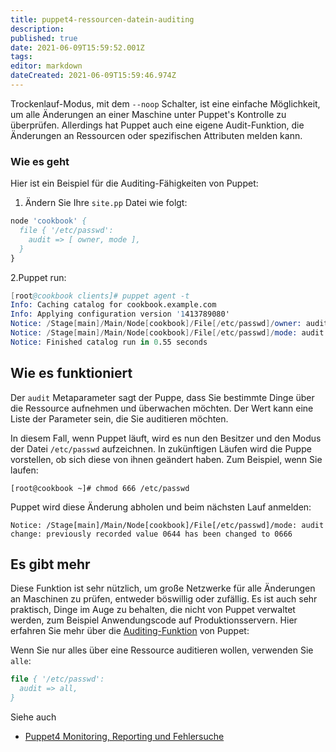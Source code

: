 ```yaml
---
title: puppet4-ressourcen-datein-auditing
description: 
published: true
date: 2021-06-09T15:59:52.001Z
tags: 
editor: markdown
dateCreated: 2021-06-09T15:59:46.974Z
---
```


Trockenlauf-Modus, mit dem `--noop` Schalter, ist eine einfache Möglichkeit, um alle Änderungen an einer Maschine unter Puppet's Kontrolle zu überprüfen. Allerdings hat Puppet auch eine eigene Audit-Funktion, die Änderungen an Ressourcen oder spezifischen Attributen melden kann.

### Wie es geht

Hier ist ein Beispiel für die Auditing-Fähigkeiten von Puppet:

1. Ändern Sie Ihre `site.pp` Datei wie folgt:

```pp
node 'cookbook' {
  file { '/etc/passwd':
    audit => [ owner, mode ],
  }
}
```

2.Puppet run:

```s
[root@cookbook clients]# puppet agent -t
Info: Caching catalog for cookbook.example.com
Info: Applying configuration version '1413789080'
Notice: /Stage[main]/Main/Node[cookbook]/File[/etc/passwd]/owner: audit change: newly-recorded value 0
Notice: /Stage[main]/Main/Node[cookbook]/File[/etc/passwd]/mode: audit change: newly-recorded value 644
Notice: Finished catalog run in 0.55 seconds
```

## Wie es funktioniert

Der `audit` Metaparameter sagt der Puppe, dass Sie bestimmte Dinge über die Ressource aufnehmen und überwachen möchten. Der Wert kann eine Liste der Parameter sein, die Sie auditieren möchten.

In diesem Fall, wenn Puppet läuft, wird es nun den Besitzer und den Modus der Datei `/etc/passwd` aufzeichnen. In zukünftigen Läufen wird die Puppe vorstellen, ob sich diese von ihnen geändert haben. Zum Beispiel, wenn Sie laufen:

`[root@cookbook ~]# chmod 666 /etc/passwd`

Puppet wird diese Änderung abholen und beim nächsten Lauf anmelden:

`Notice: /Stage[main]/Main/Node[cookbook]/File[/etc/passwd]/mode: audit change: previously recorded value 0644 has been changed to 0666`

## Es gibt mehr

Diese Funktion ist sehr nützlich, um große Netzwerke für alle Änderungen an Maschinen zu prüfen, entweder böswillig oder zufällig. Es ist auch sehr praktisch, Dinge im Auge zu behalten, die nicht von Puppet verwaltet werden, zum Beispiel Anwendungscode auf Produktionsservern. Hier erfahren Sie mehr über die [Auditing-Funktion](Http://puppetlabs.com/blog/all-about-auditing-with-puppet/) von Puppet:

Wenn Sie nur alles über eine Ressource auditieren wollen, verwenden Sie `alle`:

```pp
file { '/etc/passwd':
  audit => all,
}
```

Siehe auch

* [Puppet4 Monitoring, Reporting und Fehlersuche](../puppet-monitorin-reporting-fehlersuche)
